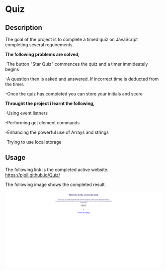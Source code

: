 # Quiz

## Description 
The goal of the project is to complete a  timed quiz on JavaScript completing several requirements.

**The following problems are solved,**

-The button "Star Quiz" commences  the quiz and a timer immideately begins

-A question then is asked and answered. If incorrect time is deducted from the timer.

-Once the quiz has completed you can store your initials and score


**Throught the project i learnt the following,**

-Using event listners

-Performing get element commands

-Enhancing the powerful use of Arrays and strings

-Trying to use local storage


## Usage 
The following link is the completed active website.
https://pjoll.github.io/Quiz/

The following image shows the completed result.


![alt text](/assets/Final%20Quiz.png)
